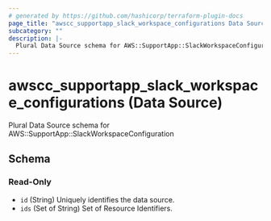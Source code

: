 ```yaml
---
# generated by https://github.com/hashicorp/terraform-plugin-docs
page_title: "awscc_supportapp_slack_workspace_configurations Data Source - terraform-provider-awscc"
subcategory: ""
description: |-
  Plural Data Source schema for AWS::SupportApp::SlackWorkspaceConfiguration
---
```


# awscc_supportapp_slack_workspace_configurations (Data Source)

Plural Data Source schema for AWS::SupportApp::SlackWorkspaceConfiguration



<!-- schema generated by tfplugindocs -->
## Schema

### Read-Only

- `id` (String) Uniquely identifies the data source.
- `ids` (Set of String) Set of Resource Identifiers.
